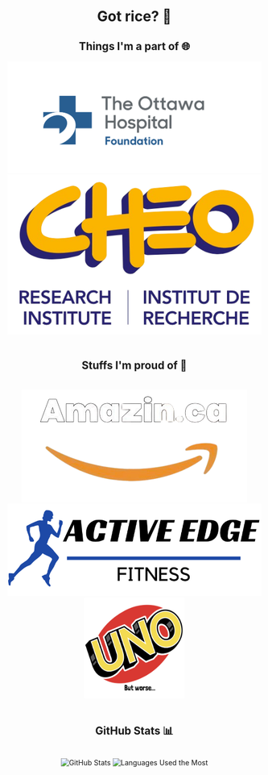 <h1 align="center">Got rice? 🍚</h1>

<div align="center">
  <h2><b>Things I'm a part of 🌐</b></h2>
  <img src="OGH.png" alt="Organization Logo">
  <img src="CHEO+RI.png" alt="CHEO+RI Logo">
  <br><br>
  <h2><b>Stuffs I'm proud of 💪</b></h2>
  <br>
  <img src="AmazinLogo.png" alt="Amazin Logo">
  <img src="activeEdge.png" alt="Active Edge Logo">
  <img src="UNO.png" alt="UnoFlip Logo" width = 200 height = 200>
  <br><br>
  
  
  <!-- GitHub Stats -->
  <h2><b>GitHub Stats 📊</b></h2>
  <br>
  <img src="https://github-readme-stats.vercel.app/api?username=nicerice96&show_icons=true&theme=radical" alt="GitHub Stats"/>
  <img src="https://github-readme-stats.vercel.app/api/top-langs/?username=nicerice96&layout=compact&theme=radical" alt="Languages Used the Most"/>

</div>
